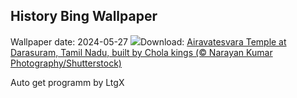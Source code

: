 ## History Bing Wallpaper
Wallpaper date: 2024-05-27
![](https://www.bing.com/th?id=OHR.ShivaDarasuram_EN-IN5077554474_UHD.jpg&w=1000)Download: [Airavatesvara Temple at Darasuram, Tamil Nadu, built by Chola kings (© Narayan Kumar Photography/Shutterstock)](https://www.bing.com/th?id=OHR.ShivaDarasuram_EN-IN5077554474_UHD.jpg)

Auto get programm by LtgX
